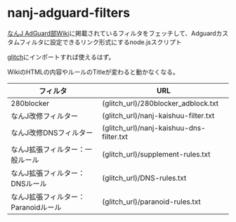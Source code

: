 # nanj-adguard-filters
[なんJ AdGuard部Wiki](https://wikiwiki.jp/nanj-adguard/)に掲載されているフィルタをフェッチして、Adguardカスタムフィルタに設定できるリンク形式にするnode.jsスクリプト

[glitch](https://glitch.com/)にインポートすれば使えるはず。

WikiのHTMLの内容やルールのTitleが変わると動かなくなる。

| フィルタ    | URL |
| ---------- | --- |
| 280blocker | (glitch_url)/280blocker_adblock.txt |
| なんJ改修フィルター | (glitch_url)/nanj-kaishuu-filter.txt |
| なんJ改修DNSフィルター | (glitch_url)/nanj-kaishuu-dns-filter.txt |
| なんJ拡張フィルター：一般ルール | (glitch_url)/supplement-rules.txt |
| なんJ拡張フィルター：DNSルール | (glitch_url)/DNS-rules.txt |
| なんJ拡張フィルター：Paranoidルール | (glitch_url)/paranoid-rules.txt |
